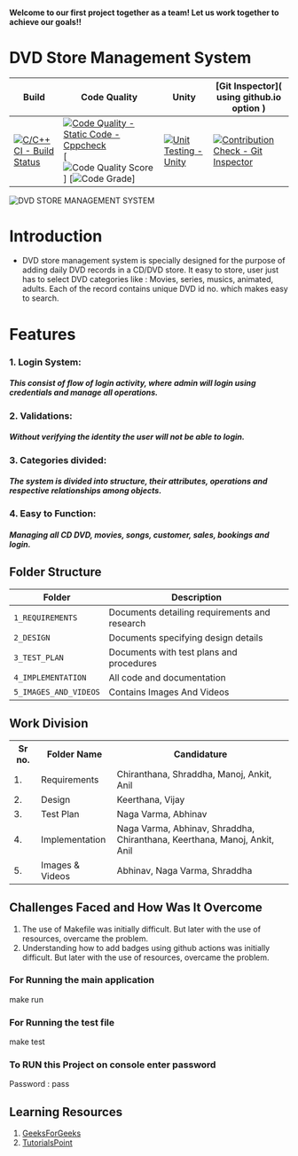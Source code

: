 <h4>Welcome to our first project together as a team! Let us work together to achieve our goals!!</h4>

# DVD Store Management System

Build | Code Quality | Unity | [Git Inspector]( using github.io option )
------|--------------|-------|-----------------------------------------
[![C/C++ CI - Build Status](https://github.com/abhinavrj/Project-Centauri/actions/workflows/c-cpp.yml/badge.svg)](https://github.com/abhinavrj/Project-Centauri/actions/workflows/c-cpp.yml) | [![Code Quality - Static Code - Cppcheck](https://github.com/abhinavrj/Project-Centauri/actions/workflows/cppcheck.yml/badge.svg)](https://github.com/abhinavrj/Project-Centauri/actions/workflows/cppcheck.yml) [![Code Quality Score](https://www.code-inspector.com/project/26798/score/svg)] [![Code Grade](https://www.code-inspector.com/project/26798/status/svg)]| [![Unit Testing - Unity](https://github.com/abhinavrj/Project-Centauri/actions/workflows/unity.yml/badge.svg)](https://github.com/abhinavrj/Project-Centauri/actions/workflows/unity.yml)| [![Contribution Check - Git Inspector](https://github.com/abhinavrj/Project-Centauri/actions/workflows/gitinspector.yml/badge.svg)](https://github.com/abhinavrj/Project-Centauri/actions/workflows/gitinspector.yml)

![DVD STORE MANAGEMENT SYSTEM](https://github.com/abhinavrj/Project-Centauri/blob/main/5_IMAGES_AND_VIDEOS/DVD%20STORE%20MANAGEMENT%20SYSTEM.jpg)

# Introduction
- DVD store management system is specially designed for the purpose of adding daily DVD records in a CD/DVD store. It easy to store, user just has to select DVD categories like : Movies, series, musics, animated, adults. Each of the record contains unique DVD id no. which makes easy to search.

<h1>Features</h1>

<h3>1. Login System:</h3><h5>This consist of flow of login activity, where admin will login using credentials and manage all operations.</h5>
  
<h3>2. Validations:</h3><h5>Without verifying the identity the user will not be able to login.</h5>
  
<h3>3. Categories divided:</h3><h5>The system is divided into structure, their attributes, operations and respective relationships among objects.</h5>
  
<h3>4. Easy to Function:</h3><h5>Managing all CD DVD, movies, songs, customer, sales, bookings and login.</h5>


## Folder Structure
Folder             | Description
-------------------| -----------------------------------------
`1_REQUIREMENTS`   | Documents detailing requirements and research
`2_DESIGN`         | Documents specifying design details
`3_TEST_PLAN`      | Documents with test plans and procedures
`4_IMPLEMENTATION` | All code and documentation
`5_IMAGES_AND_VIDEOS`   | Contains Images And Videos

<h2>Work Division</h2>
<table>
  <tr>
    <th>Sr no.</th>
    <th>Folder Name</th>
    <th>Candidature</th>
  </tr>
  <tr>
  <td>1.</td>
  <td>Requirements</td>
    <td>Chiranthana, Shraddha, Manoj, Ankit, Anil</td>
  </tr>
  <tr>
  <td>2.</td>
  <td>Design</td>
    <td>Keerthana, Vijay</td>
  </tr>
  <tr>
  <td>3.</td>
  <td>Test Plan</td>
    <td>Naga Varma, Abhinav</td>
  </tr>
  <tr>
  <td>4.</td>
  <td>Implementation</td>
    <td>Naga Varma, Abhinav, Shraddha, Chiranthana, Keerthana, Manoj, Ankit, Anil </td>
  </tr>
  <tr>
  <td>5.</td>
    <td>Images & Videos</td>
    <td> Abhinav, Naga Varma, Shraddha</td>
  </tr>
  </table>


## Challenges Faced and How Was It Overcome

1. The use of Makefile was initially difficult. But later with the use of resources, overcame the problem.
2. Understanding how to add badges using github actions was initially difficult. But later with the use of resources, overcame the problem.


### For Running the main application
make run
### For Running the test file
make test
### To RUN this Project on console enter password
Password : pass


## Learning Resources
1. [GeeksForGeeks](https://www.geeksforgeeks.org/c-programming-language/)
2. [TutorialsPoint](https://www.tutorialspoint.com/cprogramming/index.htm)

